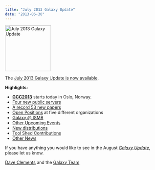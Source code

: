 ```yaml
---
title: "July 2013 Galaxy Update"
date: "2013-06-30"
---
```

<div class='right'><a href='/src/galaxy-updates/2013-06/index.md'><img src="/src/images/logos/GalaxyUpdate200.png" alt="July 2013 Galaxy Update" width=150 /></a></div>

The [July 2013 Galaxy Update is now available](/src/galaxy-updates/2013-07/index.md). 

**Highlights:**
* **[GCC2013](/src/events/gcc2013/index.md)** starts today in Oslo, Norway.
* [Four new public servers](/src/galaxy-updates/2013-07/index.md#new-public-servers)
* [A record 53 new papers](/src/galaxy-updates/2013-07/index.md#new-papers)
* [Open Positions](/src/galaxy-updates/2013-07/index.md#whos-hiring) at five different organizations
* [Galaxy @ ISMB](/src/galaxy-updates/2013-07/index.md#ismb--eccb--bosc--ms-sig-2013)
* [Other Upcoming Events](/src/galaxy-updates/2013-07/index.md#other-upcoming-events)
* [New distributions](/src/galaxy-updates/2013-07/index.md#galaxy-distributions)
* [Tool Shed Contributions](/src/galaxy-updates/2013-07/index.md#toolshed-contributions)
* [Other News](/src/galaxy-updates/2013-07/index.md#other-news)

If you have anything you would like to see in the August *[Galaxy Update](/src/galaxy-updates/index.md)*, please let us know.

[Dave Clements](/people/dave-clements/index.md) and the [Galaxy Team](/src/galaxy-team/)
